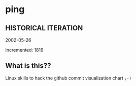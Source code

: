 # ping

## HISTORICAL ITERATION
2002-05-26

Incremented: 1819

## What is this?? 
Linux skills to hack the github commit visualization chart `;-)`
